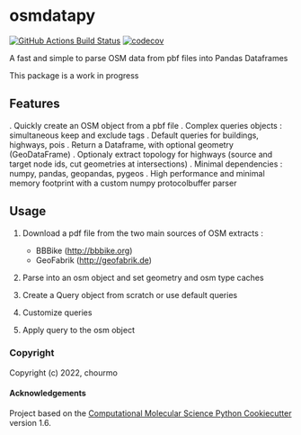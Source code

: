 osmdatapy
==============================
[//]: # (Badges)
[![GitHub Actions Build Status](https://github.com/REPLACE_WITH_OWNER_ACCOUNT/osmdatapy/workflows/CI/badge.svg)](https://github.com/chourmo/osmdatapy/actions?query=workflow%3ACI)
[![codecov](https://codecov.io/gh/REPLACE_WITH_OWNER_ACCOUNT/osmdatapy/branch/master/graph/badge.svg)](https://codecov.io/gh/chourmo/osmdatapy/branch/master)


A fast and simple to parse OSM data from pbf files into Pandas Dataframes

This package is a work in progress

## Features

. Quickly create an OSM object from a pbf file
. Complex queries objects : simultaneous keep and exclude tags
. Default queries for buildings, highways, pois
. Return a Dataframe, with optional geometry (GeoDataFrame)
. Optionaly extract topology for highways (source and target node ids, cut geometries at intersections)
. Minimal dependencies : numpy, pandas, geopandas, pygeos
. High performance and minimal memory footprint with a custom numpy protocolbuffer parser


## Usage

1. Download a pdf file from the two main sources of OSM extracts : 
	- BBBike (http://bbbike.org)
	- GeoFabrik (http://geofabrik.de)
	
2. Parse into an osm object and set geometry and osm type caches
3. Create a Query object from scratch or use default queries
4. Customize queries 
5. Apply query to the osm object


### Copyright

Copyright (c) 2022, chourmo


#### Acknowledgements
 
Project based on the 
[Computational Molecular Science Python Cookiecutter](https://github.com/molssi/cookiecutter-cms) version 1.6.
